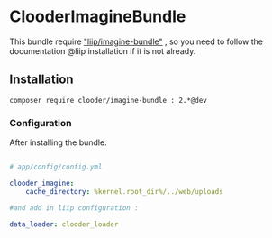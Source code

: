 ClooderImagineBundle
=================

This bundle require ["liip/imagine-bundle"](https://github.com/liip/LiipImagineBundle) , so you need to follow the documentation @liip installation if it is not already.

## Installation

    composer require clooder/imagine-bundle : 2.*@dev

### Configuration

After installing the bundle:

``` yaml

# app/config/config.yml

clooder_imagine:
    cache_directory: %kernel.root_dir%/../web/uploads

#and add in liip configuration : 

data_loader: clooder_loader

```
